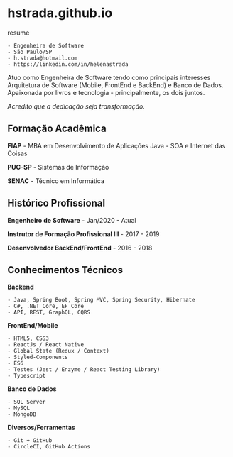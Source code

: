 # hstrada.github.io
resume

    - Engenheira de Software
    - São Paulo/SP
    - h.strada@hotmail.com
    - https://linkedin.com/in/helenastrada

Atuo como Engenheira de Software tendo como principais interesses Arquitetura de Software (Mobile, FrontEnd e BackEnd) e Banco de Dados. Apaixonada por livros e tecnologia - principalmente, os dois juntos.

*Acredito que a dedicação seja transformação.*

## Formação Acadêmica

**FIAP** - MBA em Desenvolvimento de Aplicações Java - SOA e Internet das Coisas

**PUC-SP** - Sistemas de Informação

**SENAC** - Técnico em Informática

## Histórico Profissional

**Engenheiro de Software** - Jan/2020 - Atual

**Instrutor de Formação Profissional III** - 2017 - 2019

**Desenvolvedor BackEnd/FrontEnd** - 2016 - 2018

## Conhecimentos Técnicos

**Backend**

    - Java, Spring Boot, Spring MVC, Spring Security, Hibernate
    - C#, .NET Core, EF Core
    - API, REST, GraphQL, CQRS

**FrontEnd/Mobile**

    - HTML5, CSS3
    - ReactJs / React Native
    - Global State (Redux / Context)
    - Styled-Components
    - ES6
    - Testes (Jest / Enzyme / React Testing Library)
    - Typescript

**Banco de Dados**

    - SQL Server
    - MySQL
    - MongoDB

**Diversos/Ferramentas**

    - Git + GitHub
    - CircleCI, GitHub Actions

